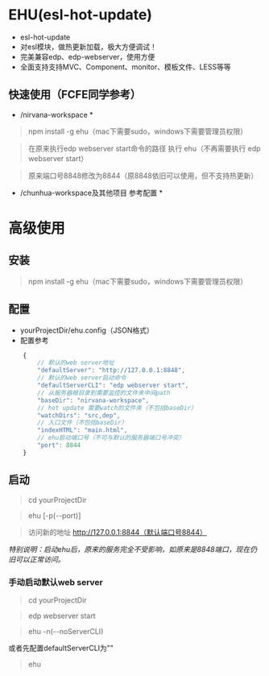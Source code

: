 # EHU(esl-hot-update)

- esl-hot-update
- 对esl模块，做热更新加载，极大方便调试！
- 完美兼容edp、edp-webserver，使用方便
- 全面支持支持MVC、Component、monitor、模板文件、LESS等等

## 快速使用（FCFE同学参考）
* /nirvana-workspace *

> npm install -g ehu（mac下需要sudo，windows下需要管理员权限）

> 在原来执行edp webserver start命令的路径 执行 ehu（不再需要执行 edp webserver start）

> 原来端口号8848修改为8844（原8848依旧可以使用，但不支持热更新）

* /chunhua-workspace及其他项目 参考配置 *


# 高级使用

## 安装

> npm install -g ehu（mac下需要sudo，windows下需要管理员权限）

## 配置

- yourProjectDir/ehu.config（JSON格式）
- 配置参考
```js
    {
        // 默认的web server地址
        "defaultServer": "http://127.0.0.1:8848",
        // 默认的web server启动命令
        "defaultServerCLI": "edp webserver start",
        // 从服务器根目录到需要监控的文件夹中间path
        "baseDir": "nirvana-workspace",
        // hot update 需要watch的文件夹（不包括baseDir）
        "watchDirs": "src,dep",
        // 入口文件（不包括baseDir）
        "indexHTML": "main.html",
        // ehu启动端口号（不可与默认的服务器端口号冲突）
        "port": 8844
    }
```

## 启动

> cd yourProjectDir

> ehu [-p(--port)]

> 访问新的地址 http://127.0.0.1:8844（默认端口号8844）

*特别说明：启动ehu后，原来的服务完全不受影响，如原来是8848端口，现在仍旧可以正常访问。*

### 手动启动默认web server

> cd yourProjectDir

> edp webserver start

> ehu -n(--noServerCLI)

或者先配置defaultServerCLI为""

> ehu
